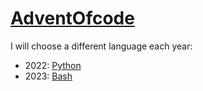 # [AdventOfcode](https://adventofcode.com/)

I will choose a different language each year:

- 2022: [Python](https://python.org)
- 2023: [Bash](https://github.com/progrium/bashstyle)
